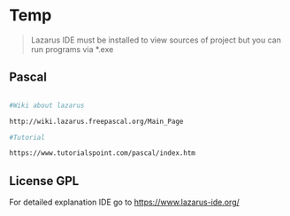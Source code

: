 # Temp

> Lazarus IDE must be installed to view sources of project
> but you can run programs via *.exe

## Pascal

``` bash

#Wiki about lazarus

http://wiki.lazarus.freepascal.org/Main_Page

#Tutorial

https://www.tutorialspoint.com/pascal/index.htm

```

## License GPL

For detailed explanation IDE go to <https://www.lazarus-ide.org/>